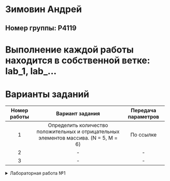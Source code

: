 # Зимовин Андрей
## Номер группы: Р4119

# Выполнение каждой работы находится в собственной ветке: lab_1, lab_...

# Варианты заданий
| Номер работы | Вариант задания | Передача параметров |
| :---: | :---: | :---: |
| 1 | Определить количество положительных и отрицательных элементов массива. (N = 5, M = 6) | По ссылке |
| 2 | - | - |
| 3 | - | - |

<details>

<summary>Лабораторная работа №1</summary>

### Результат выполнения
* main.S - Программа на RISC-V ASM
* main.c - Программа на Си
* main.dump - дамп-файл программы на Си

### Сборка 
Сборка примера на Си в полностью настроенном окружении выполняется с использованием GNU Make. Для этого, находясь в каталоге с Makefile необходимо выполнить команду:
```python
   ./make
```

</details>
